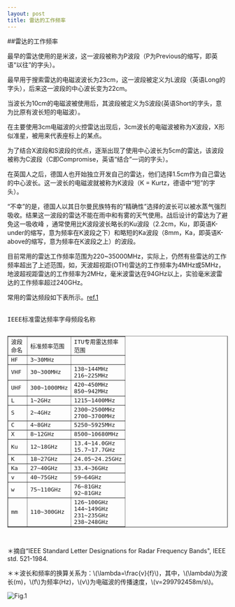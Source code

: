 ```yaml
---
layout: post
title: 雷达的工作频率
---
```

##雷达的工作频率

最早的雷达使用的是米波，这一波段被称为P波段（P为Previous的缩写，即英语“以往”的字头）。

最早用于搜索雷达的电磁波波长为23cm，这一波段被定义为L波段（英语Long的字头），后来这一波段的中心波长变为22cm。 

当波长为10cm的电磁波被使用后，其波段被定义为S波段(英语Short的字头，意为比原有波长短的电磁波）。 

在主要使用3cm电磁波的火控雷达出现后，3cm波长的电磁波被称为X波段，X形似准星，被用来代表座标上的某点。 

为了结合X波段和S波段的优点，逐渐出现了使用中心波长为5cm的雷达，该波段被称为C波段（C即Compromise，英语“结合”一词的字头）。 

在英国人之后，德国人也开始独立开发自己的雷达，他们选择1.5cm作为自己雷达的中心波长。这一波长的电磁波就被称为K波段（K = Kurtz，德语中“短”的字头）。 

“不幸”的是，德国人以其日尔曼民族特有的“精确性”选择的波长可以被水蒸气强烈吸收。结果这一波段的雷达不能在雨中和有雾的天气使用。战后设计的雷达为了避免这一吸收峰 ，通常使用比K波段波长略长的Ku波段（2.2cm，Ku，即英语K-under的缩写，意为频率在K波段之下）和略短的Ka波段（8mm，Ka，即英语K-above的缩写，意为频率在K波段之上）的波段。 

目前常用的雷达工作频率范围为220~35000MHz，实际上，仍然有些雷达的工作频率超出了上述范围，如，天波超视距(OTH)雷达的工作频率为4MHz或5MHz，地波超视距雷达的工作频率为2MHz，毫米波雷达在94GHz以上，实验毫米波雷达的工作频率超过240GHz。

常用的雷达频段如下表所示。[ref.1][1]

<pre>

IEEE标准雷达频率字母频段名称

<table border=1px>
<tr>
<td width=30px>波段命名</td><td width=50px>标准频率范围</td><td width=90px>ITU专用雷达频率范围</td>
</tr>
<tr>
<td>HF</td><td>3~30MHz</td><td></td>
</tr>
<tr>
<td>VHF</td><td>30~300MHz</td><td>138~144MHz<br>216~225MHz</td>
</tr>
<tr>
<td>UHF</td><td>300~1000MHz</td><td>420~450MHz<br>850~942MHz</td>
</tr>
<tr>
<td>L</td><td>1~2GHz</td><td>1215~1400MHz</td>
</tr>
<tr>
<td>S</td><td>2~4GHz</td><td>2300~2500MHz<br>2700~3700MHz</td>
</tr>
<tr>
<td>C</td><td>4~8GHz</td><td>5250~5925MHz</td>
</tr>
<tr>
<td>X</td><td>8~12GHz</td><td>8500~10680MHz</td>
</tr>
<tr>
<td>Ku</td><td>12~18GHz</td><td>13.4~14.0GHz<br>15.7~17.7GHz</td>
</tr>
<tr>
<td>K</td><td>18~27GHz</td><td>24.05~24.25GHz</td>
</tr>
<tr>
<td>Ka</td><td>27~40GHz</td><td>33.4~36GHz</td>
</tr>
<tr>
<td>v</td><td>40~75GHz</td><td>59~64GHz</td>
</tr>
<tr>
<td>w</td><td>75~110GHz</td><td>76~81GHz<br>92~81GHz</td>
</tr>
<tr>
<td>mm</td><td>110~300GHz</td><td>126~100GHz<br>144~149GHz<br>231~235GHz<br>238~248GHz<br></td>
</tr>
</table>
</pre>

＊摘自“IEEE Standard Letter Designations for Radar Frequency Bands", IEEE std. 521-1984.

＊＊波长和频率的换算关系为：\\(\lambda=\frac{v}{f}\\)，其中，\\(\lambda\\)为波长(m)，\\(f\\)为频率(Hz)，\\(v\\)为电磁波的传播速度，\\(v=299792458m/s\\)。

<img alt="Fig.1" src="{{site.baseurl}}images/spectrum.png"></img>

[1]:http://keendawn.blog.163.com/blog/static/88880743201282611407319/ "ref.1"
